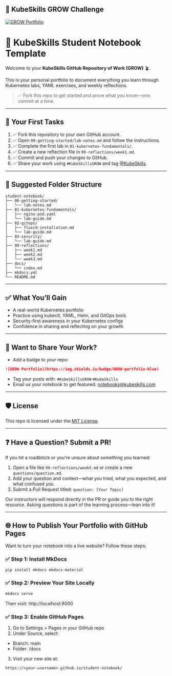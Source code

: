 ## 🌱 KubeSkills GROW Challenge

[![GROW Portfolio](https://img.shields.io/badge/GROW-portfolio-blue)](https://github.com/felix-codexyz/student-notebook)


# 📘 KubeSkills Student Notebook Template

Welcome to your **KubeSkills GitHub Repository of Work (GROW)** 🪴.

This is your personal portfolio to document everything you learn through Kubernetes labs, YAML exercises, and weekly reflections.

> ✅ Fork this repo to get started and prove what you know—one commit at a time.

---

## 🚀 Your First Tasks

1. ✅ Fork this repository to your own GitHub account.
2. ✅ Open `00-getting-started/lab-notes.md` and follow the instructions.
3. ✅ Complete the first lab in `01-kubernetes-fundamentals/`.
4. ✅ Create a new reflection file in `99-reflections/week1.md`.
5. ✅ Commit and push your changes to GitHub.
6. ✅ Share your work using `#KubeSkillsGROW` and tag [@KubeSkills](https://linkedin.com/company/kubeskills).

---

## 📁 Suggested Folder Structure

```
student-notebook/
├── 00-getting-started/
│   └── lab-notes.md
├── 01-kubernetes-fundamentals/
│   ├── nginx-pod.yaml
│   └── lab-guide.md
├── 02-gitops/
│   ├── fluxcd-installation.md
│   └── lab-guide.md
├── 03-security/
│   └── lab-guide.md
├── 99-reflections/
│   ├── week1.md
│   ├── week2.md
│   └── week3.md
├── docs/
│   └── index.md
├── mkdocs.yml
└── README.md
```



---

## ✅ What You’ll Gain

- A real-world Kubernetes portfolio
- Practice using kubectl, YAML, Helm, and GitOps tools
- Security-first awareness in your Kubernetes configs
- Confidence in sharing and reflecting on your growth

---

## 📣 Want to Share Your Work?

- Add a badge to your repo:
```markdown
![GROW Portfolio](https://img.shields.io/badge/GROW-portfolio-blue)
```

- Tag your posts with: `#KubeSkillsGROW` `#KubeSkills`  
- Email us your notebook to get featured: notebooks@kubeskills.com

---

## 🛡 License

This repo is licensed under the [MIT License](LICENSE).


---

## ❓ Have a Question? Submit a PR!

If you hit a roadblock or you're unsure about something you learned:

1. Open a file like `99-reflections/weekX.md` or create a new `questions/question.md`.
2. Add your question and context—what you tried, what you expected, and what confused you.
3. Submit a Pull Request titled: `question: [Your Topic]`

Our instructors will respond directly in the PR or guide you to the right resource. Asking questions is part of the learning process—lean into it!

---

## 🌐 How to Publish Your Portfolio with GitHub Pages

Want to turn your notebook into a live website? Follow these steps:

### ✅ Step 1: Install MkDocs

```bash
pip install mkdocs mkdocs-material
```

### ✅ Step 2: Preview Your Site Locally

```bash
mkdocs serve
```
Then visit: http://localhost:8000

### ✅ Step 3: Enable GitHub Pages

1. Go to Settings > Pages in your GitHub repo
2. Under Source, select:
 - Branch: main
 - Folder: /docs
3. Visit your new site at:
```
https://<your-username>.github.io/student-notebook/
```

